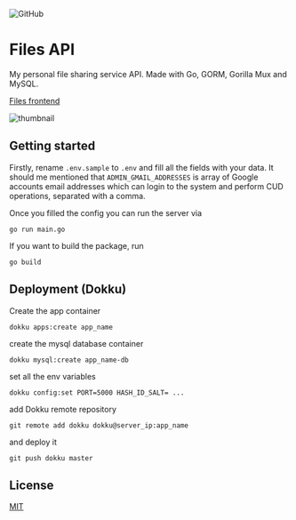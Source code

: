 ![GitHub](https://img.shields.io/github/license/AdrianOrlow/files-api)
# Files API

My personal file sharing service API. Made with Go, GORM, Gorilla Mux and MySQL.

[Files frontend](https://github.com/AdrianOrlow/files)

![thumbnail](https://user-images.githubusercontent.com/10941338/71479248-d0b0b800-27f3-11ea-96dd-2c98a82453d2.png)

## Getting started

Firstly, rename `.env.sample` to `.env` and fill all the fields with your data.
It should me mentioned that `ADMIN_GMAIL_ADDRESSES` is array of Google accounts email addresses which
can login to the system and perform CUD operations, separated with a comma.

Once you filled the config you can run the server via

```
go run main.go
```

If you want to build the package, run

```
go build
```

## Deployment (Dokku)

Create the app container

```
dokku apps:create app_name
```

create the mysql database container

```
dokku mysql:create app_name-db
```

set all the env variables
   
```
dokku config:set PORT=5000 HASH_ID_SALT= ...
```

add Dokku remote repository

```
git remote add dokku dokku@server_ip:app_name
```

and deploy it

```
git push dokku master
```

## License

[MIT](https://choosealicense.com/licenses/mit/)

